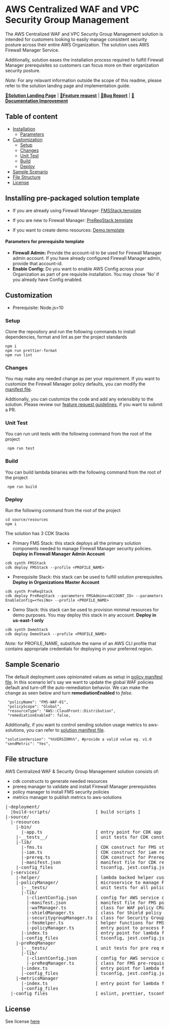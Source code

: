 # AWS Centralized WAF and VPC Security Group Management

The AWS Centralized WAF and VPC Security Group Management solution is intended for customers looking to easily manage consistent security posture across their entire AWS Organization. The solution uses AWS Firewall Manager Service.

Additionally, solution eases the installation process required to fulfill Firewall Manager prerequisites so customers can focus more on their organization security posture.

_Note:_ For any relavant information outside the scope of this readme, please refer to the solution landing page and implementation guide.

**[🚀Solution Landing Page](https://aws.amazon.com/solutions/implementations/aws-centralized-waf-and-vpc-security-group-management)** | **[🚧Feature request](https://github.com/awslabs/aws-centralized-waf-and-vpc-security-group-management/issues/new?assignees=&labels=feature-request%2C+enhancement&template=feature_request.md&title=)** | **[🐛Bug Report](https://github.com/awslabs/aws-centralized-waf-and-vpc-security-group-management/issues/new?assignees=&labels=bug%2C+triage&template=bug_report.md&title=)** | **[📜Documentation Improvement](https://github.com/awslabs/aws-centralized-waf-and-vpc-security-group-management/issues/new?assignees=&labels=document-update&template=documentation_improvements.md&title=)**

## Table of content

- [Installation](#installing-pre-packaged-solution-template)
  - [Parameters](#parameters-for-prerequisite-template)
- [Customization](#customization)
  - [Setup](#setup)
  - [Changes](#changes)
  - [Unit Test](#unit-test)
  - [Build](#build)
  - [Deploy](#deploy)
- [Sample Scenario](#sample-scenario)
- [File Structure](#file-structure)
- [License](#license)

## Installing pre-packaged solution template

- If you are already using Firewall Manager: [FMSStack.template](https://solutions-reference.s3.amazonaws.com/aws-centralized-waf-and-vpc-sg-management/latest/aws-centralized-waf-and-vpc-security-group-management.template)

- If you are new to Firewall Manager: [PreReqStack.template](https://solutions-reference.s3.amazonaws.com/aws-centralized-waf-and-vpc-sg-management/latest/aws-fms-prereq.template)

- If you want to create demo resources: [Demo.template](https://solutions-reference.s3.amazonaws.com/aws-centralized-waf-and-vpc-sg-management/latest/aws-fms-demo.template)

#### Parameters for prerequisite template

- **Firewall Admin:** Provide the account-id to be used for Firewall Manager admin account. If you have already configured Firewall Manager admin, provide that account-id.
- **Enable Config:** Do you want to enable AWS Config across your Organization as part of pre requisite installation. You may chose 'No' if you already have Config enabled.

## Customization

- Prerequisite: Node.js>10

### Setup

Clone the repository and run the following commands to install dependencies, format and lint as per the project standards

```
npm i
npm run prettier-format
npm run lint
```

### Changes

You may make any needed change as per your requirement. If you want to customize the Firewall Manager policy defaults, you can modify the [manifest file](./source/services/policyManager/lib/manifest.json).

Addtionally, you can customize the code and add any extensibity to the solution. Please review our [feature request guidelines](./.github/ISSUE_TEMPLATE/feature_request.md), if you want to submit a PR.

### Unit Test

You can run unit tests with the following command from the root of the project

```
 npm run test
```

### Build

You can build lambda binaries with the following command from the root of the project

```
 npm run build
```

### Deploy

Run the following command from the root of the project

```
cd source/resources
npm i
```

The solution has 3 CDK Stacks

- Primary FMS Stack: this stack deploys all the primary solution components needed to manage Firewall Manager security policies. **Deploy in Firewall Manager Admin Account**

```
cdk synth FMSStack
cdk deploy FMSStack --profile <PROFILE_NAME>
```

- Prerequisite Stack: this stack can be used to fulfill solution prerequisites. **Deploy in Organizations Master Account**

```
cdk synth PreReqStack
cdk deploy PreReqStack --parameters FMSAdmin=<ACCOUNT_ID> --parameters EnableConfig=<Yes|No> --profile <PROFILE_NAME>
```

- Demo Stack: this stack can be used to provision minimal resources for demo purposes. You may deploy this stack in any account. **Deploy in us-east-1 only**

```
cdk synth DemoStack
cdk deploy DemoStack --profile <PROFILE_NAME>
```

_Note:_ for PROFILE_NAME, substitute the name of an AWS CLI profile that contains appropriate credentials for deploying in your preferred region.

## Sample Scenario

The default deployment uses opinionated values as setup in [policy manifest file](./source/services/policyManager/lib/manifest.json). In this scenario let's say we want to update the global WAF policies default and turn-off the auto-remediation behavior. We can make the change as seen below and turn **remediationEnabled** to _false_.

```
 "policyName": "FMS-WAF-01",
 "policyScope": "Global",
 "resourceType": "AWS::CloudFront::Distribution",
 "remediationEnabled": false,
```

Additionally, if you want to control sending solution usage metrics to aws-solutions, you can refer to [solution manifest file](./source/resources/lib/manifest.json).

```
"solutionVersion": "%%VERSION%%", #provide a valid value eg. v1.0
"sendMetric": "Yes",
```

## File structure

AWS Centralized WAF & Security Group Management solution consists of:

- cdk constructs to generate needed resources
- prereq manager to validate and install Firewall Manager prerequisites
- policy manager to install FMS security policies
- metrics manager to publish metrics to aws-solutions

<pre>
|-deployment/
  |build-scripts/                 [ build scripts ]
|-source/
  |-resources
    |-bin/
      |-app.ts                    [ entry point for CDK app ]
    |-__tests__/                  [ unit tests for CDK constructs ] 
    |-lib/
      |-fms.ts                    [ CDK construct for FMS stack and related resources ]
      |-iam.ts                    [ CDK construct for iam resources]
      |-prereq.ts                 [ CDK construct for Prerequisite stack and related resources ]  
      |-manifest.json             [ manifest file for CDK resources ]
    |-config_files                [ tsconfig, jest.config.js, package.json etc. ]
  |-services/
    |-helper/                     [ lambda backed helper custom resource to help with solution launch/update/delete ]
    |-policyManager/              [ microservice to manage FMS security policies ]
      |-__tests/                  [ unit tests for all policy managers ]   
      |-lib/
        |-clientConfig.json       [ config for AWS service clients ]
        |-manifest.json           [ manifest file for FMS policy configurations ]
        |-wafManager.ts           [ class for WAF policy CRUD operations]
        |-shieldManager.ts        [ class for Shield policy CRUD operations]
        |-securitygroupManager.ts [ class for Security Group policy CRUD operations]
        |-fmsHelper.ts            [ helper functions for FMS policy]
        |-policyManager.ts        [ entry point to process FMS policies]
      |-index.ts                  [ entry point for lambda function]     
      |-config_files              [ tsconfig, jest.config.js, package.json etc. ]
    |-preReqManager
      |-__tests/                  [ unit tests for pre req manager ] 
      |-lib/ 
        |-clientConfig.json       [ config for AWS service clients ]
        |-preReqManager.ts        [ class for FMS pre-requisites validaion and installation ]
      |-index.ts                  [ entry point for lambda function]     
      |-config_files              [ tsconfig, jest.config.js, package.json etc. ]   
    |-metricsManager
      |-index.ts                  [ entry point for lambda function]     
      |-config_files    
  |-config_files                  [ eslint, prettier, tsconfig, jest.config.js, package.json etc. ]  
</pre>

## License

See license [here](./LICENSE.txt)
